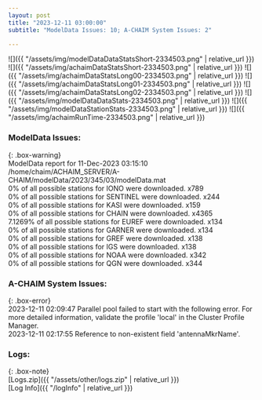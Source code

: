 ```yaml
---
layout: post
title: "2023-12-11 03:00:00"
subtitle: "ModelData Issues: 10; A-CHAIM System Issues: 2"

---
```


![]({{ "/assets/img/modelDataDataStatsShort-2334503.png" | relative_url }})
![]({{ "/assets/img/achaimDataStatsShort-2334503.png" | relative_url }})
![]({{ "/assets/img/achaimDataStatsLong00-2334503.png" | relative_url }})
![]({{ "/assets/img/achaimDataStatsLong01-2334503.png" | relative_url }})
![]({{ "/assets/img/achaimDataStatsLong02-2334503.png" | relative_url }})
![]({{ "/assets/img/modelDataDataStats-2334503.png" | relative_url }})
![]({{ "/assets/img/modelDataStationStats-2334503.png" | relative_url }})
![]({{ "/assets/img/achaimRunTime-2334503.png" | relative_url }})


### ModelData Issues:  
  
{: .box-warning}  
 ModelData report for 11-Dec-2023 03:15:10   
 /home/chaim/ACHAIM_SERVER/A-CHAIM/modelData/2023/345/03/modelData.mat   
 0% of all possible stations for IONO were downloaded. x789   
 0% of all possible stations for SENTINEL were downloaded. x244   
 0% of all possible stations for KASI were downloaded. x159   
 0% of all possible stations for CHAIN were downloaded. x4365   
 7.1269% of all possible stations for EUREF were downloaded. x134   
 0% of all possible stations for GARNER were downloaded. x134   
 0% of all possible stations for GREF were downloaded. x138   
 0% of all possible stations for IGS were downloaded. x138   
 0% of all possible stations for NOAA were downloaded. x342   
 0% of all possible stations for QGN were downloaded. x344   
  
### A-CHAIM System Issues:  
  
{: .box-error}  
2023-12-11 02:09:47 Parallel pool failed to start with the following error. For more detailed information, validate the profile 'local' in the Cluster Profile Manager.  
2023-12-11 02:17:55 Reference to non-existent field 'antennaMkrName'.  

### Logs:  
  
{: .box-note}  
[Logs.zip]({{ "/assets/other/logs.zip" | relative_url }})  
[Log Info]({{ "/logInfo" | relative_url }})  
